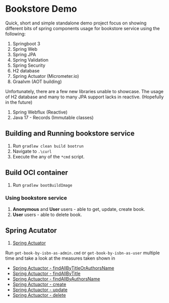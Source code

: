 # Bookstore Demo

Quick, short and simple standalone demo project focus on showing different bits of spring components usage for bookstore service using the following:

1. Springboot 3
2. Spring Web
3. Spring JPA
4. Spring Validation
5. Spring Security
6. H2 database
7. Spring Actuator (Micrometer.io)
8. Graalvm (AOT building)

Unfortunately, there are a few new libraries unable to showcase. The usage of H2 database and many to many JPA support lacks in reactive. (Hopefully in the future)

1. Spring Webflux (Reactive)
2. Java 17 - Records (Immutable classes)

## Building and Running bookstore service

1. Run `gradlew clean build bootrun`
2. Navigate to `.\curl`
3. Execute the any of the `*cmd` script.

## Build OCI container

1. Run `gradlew bootBuildImage`

### Using bookstore service 

1. **Anonymous** and **User** users - able to get, update, create book.
2. **User** users - able to delete book.

## Spring Acutator

1. [Spring Actuator](localhost:8080/actuator)

Run `get-book-by-isbn-as-admin.cmd` or `get-book-by-isbn-as-user` multiple time and take a look at the measures taken shown in 

- [Spring Actuactor - findAllByTitleOrAuthorsName](http://localhost:8080/actuator/metrics/findAllByTitleOrAuthorsName)
- [Spring Actuactor - findAllByTitle](http://localhost:8080/actuator/metrics/findAllByTitle)
- [Spring Actuactor - findAllByAuthorsName](http://localhost:8080/actuator/metrics/findAllByAuthorsName)
- [Spring Actuactor - create](http://localhost:8080/actuator/metrics/create)
- [Spring Actuactor - update](http://localhost:8080/actuator/metrics/update)
- [Spring Actuactor - delete](http://localhost:8080/actuator/metrics/delete)
